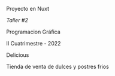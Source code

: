 Proyecto en Nuxt

*Taller #2*

Programacion Gráfica

II Cuatrimestre - 2022


Delicious 

Tienda de venta de dulces y postres frios